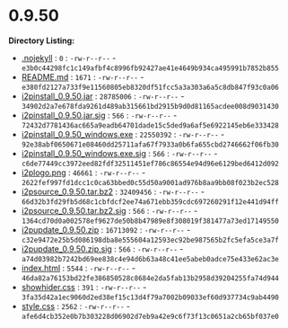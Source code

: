 0.9.50
======

**Directory Listing:**

 - [.nojekyll](.nojekyll) : `0` : `-rw-r--r--` - `e3b0c44298fc1c149afbf4c8996fb92427ae41e4649b934ca495991b7852b855`
 - [README.md](README.md) : `1671` : `-rw-r--r--` - `e380fd2127a733f9e11560805eb8320df51fcc5a3a303a6a5c8db847f93c0a06`
 - [i2pinstall_0.9.50.jar](i2pinstall_0.9.50.jar) : `28785006` : `-rw-r--r--` - `34902d2a7e678fda9261d489ab315661bd2915b9d0d81165acdee008d9031430`
 - [i2pinstall_0.9.50.jar.sig](i2pinstall_0.9.50.jar.sig) : `566` : `-rw-r--r--` - `72432d7781436ac665a9eadb64701dade15c5ded9a6af5e6922145eb6e333428`
 - [i2pinstall_0.9.50_windows.exe](i2pinstall_0.9.50_windows.exe) : `22550392` : `-rw-r--r--` - `92e38abf0650671e08460dd25711afa67f7933a0b6fa655cbd2746662f06fb30`
 - [i2pinstall_0.9.50_windows.exe.sig](i2pinstall_0.9.50_windows.exe.sig) : `566` : `-rw-r--r--` - `c6de77449cc3972eed82fdf32511451ef786c86554e94d96e6129bed6412d092`
 - [i2plogo.png](i2plogo.png) : `46661` : `-rw-r--r--` - `2622fef997fd1dcc1c0ca63bbed0c55d50a9001ad976b8aa9bb08f023b2ec528`
 - [i2psource_0.9.50.tar.bz2](i2psource_0.9.50.tar.bz2) : `32409456` : `-rw-r--r--` - `66d32b3fd29fb5d68c1cbfdcf2ee74a671ebb359cdc697260291f12e441d94ff`
 - [i2psource_0.9.50.tar.bz2.sig](i2psource_0.9.50.tar.bz2.sig) : `566` : `-rw-r--r--` - `1364cd70d0a002578ef9627de50b8b47989e8f308019f381477a73ed17149550`
 - [i2pupdate_0.9.50.zip](i2pupdate_0.9.50.zip) : `16713092` : `-rw-r--r--` - `c32e9472e25b5d086198dba8e555604a12593ec92be987565b2fc5efa5ce3a7f`
 - [i2pupdate_0.9.50.zip.sig](i2pupdate_0.9.50.zip.sig) : `566` : `-rw-r--r--` - `a74d03982b7242bd69ee838c4e94d6b63a48c41ee5abeb0adce75e433e62ac3e`
 - [index.html](index.html) : `5544` : `-rw-r--r--` - `46da82a76153bd22fe386850528c8684e2da5fab13b2958d39204255fa74d944`
 - [showhider.css](showhider.css) : `391` : `-rw-r--r--` - `3fa35d42a1ec9060d2ed38ef15c13d4f79a7002b09033ef60d937734c9ab4490`
 - [style.css](style.css) : `2562` : `-rw-r--r--` - `afe6d4cb352e0b7b303228d06902d7eb9a42e9c6f73f13c0651a2cb65bf037e0`
